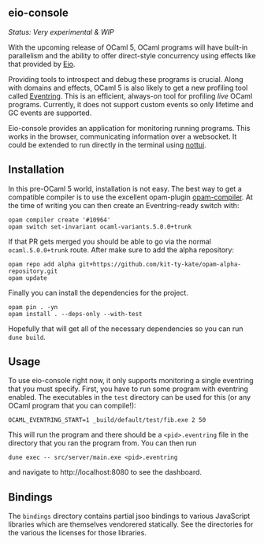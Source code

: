 eio-console
-----------

*Status: Very experimental & WIP*

With the upcoming release of OCaml 5, OCaml programs will have built-in parallelism and the ability to offer direct-style concurrency using effects like that provided by [Eio][].

Providing tools to introspect and debug these programs is crucial. Along with domains and effects, OCaml 5 is also likely to get a new profiling tool called [Eventring](https://github.com/ocaml/ocaml/pull/10964). This is an efficient, always-on tool for profiling *live* OCaml programs. Currently, it does not support custom events so only lifetime and GC events are supported.

Eio-console provides an application for monitoring running programs. This works in the browser, communicating information over a websocket. It could be extended to run directly in the terminal using [nottui](https://github.com/let-def/lwd).

## Installation

In this pre-OCaml 5 world, installation is not easy. The best way to get a compatible compiler is to use the excellent opam-plugin [opam-compiler](https://github.com/ocaml-opam/opam-compiler). At the time of writing you can then create an Eventring-ready switch with:

```
opam compiler create '#10964'
opam switch set-invariant ocaml-variants.5.0.0+trunk
```

If that PR gets merged you should be able to go via the normal `ocaml.5.0.0+trunk` route. After make sure to add the alpha repository:

```
opam repo add alpha git+https://github.com/kit-ty-kate/opam-alpha-repository.git
opam update
```

Finally you can install the dependencies for the project. 

```
opam pin . -yn
opam install . --deps-only --with-test
```

Hopefully that will get all of the necessary dependencies so you can run `dune build`.

## Usage

To use eio-console right now, it only supports monitoring a single eventring that you must specify. First, you have to run some program with eventring enabled. The executables in the `test` directory can be used for this (or any OCaml program that you can compile!):

```
OCAML_EVENTRING_START=1 _build/default/test/fib.exe 2 50
```

This will run the program and there should be a `<pid>.eventring` file in the directory that you ran the program from. You can then run

```
dune exec -- src/server/main.exe <pid>.eventring
```

and navigate to http://localhost:8080 to see the dashboard.


## Bindings

The `bindings` directory contains partial jsoo bindings to various JavaScript libraries which are themselves vendorered statically. See the directories for the various the licenses for those libraries.

[Eio]: https://github.com/ocaml-multicore/eio
